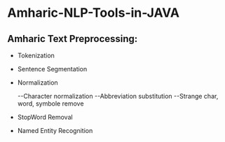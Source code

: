 # Amharic-NLP-Tools-in-JAVA
## Amharic Text Preprocessing:
- Tokenization 
- Sentence Segmentation
- Normalization

   --Character normalization 
   --Abbreviation substitution 
   --Strange char, word, symbole remove
- StopWord Removal
- Named Entity Recognition 

